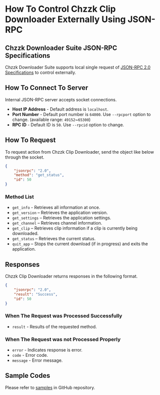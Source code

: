 # How To Control Chzzk Clip Downloader Externally Using JSON-RPC

## Chzzk Downloader Suite JSON-RPC Specifications
Chzzk Downloader Suite supports local single request of [JSON-RPC 2.0 Specifications](https://www.jsonrpc.org/specification) to control externally.

## How To Connect To Server
Internal JSON-RPC server accepts socket connections.

* **Host IP Address** - Default address is `localhost`.
* **Port Number** - Default port number is `64000`. Use `--rpcport` option to change. (available range: `49152`~`65300`)
* **RPC ID** - Default ID is `50`. Use `--rpcid` option to change.

## How To Request
To request action from Chzzk Clip Downloader, send the object like below through the socket.

```json
{
    "jsonrpc": "2.0",
    "method": "get_status",
    "id": 50
}
```

### Method List
* `get_info` - Retrieves all information at once.
* `get_version` – Retrieves the application version.
* `get_settings` – Retrieves the application settings.
* `get_channel` – Retrieves channel information.
* `get_clip` – Retrieves clip information if a clip is currently being downloaded.
* `get_status` – Retrieves the current status.
* `quit_app` – Stops the current download (if in progress) and exits the application.

## Responses
Chzzk Clip Downloader returns responses in the following format.

```json
{
    "jsonrpc": "2.0",
    "result": "Success",
    "id": 50
}
```

### When The Request was Processed Successfully
* `result` - Results of the requested method.

### When The Request was not Processed Properly
* `error` - Indicates response is error.
* `code` - Error code.
* `message` - Error message.

## Sample Codes
Please refer to [samples](https://github.com/Choonholic/ChzzkDownloader/blob/main/samples/) in GitHub repository.
